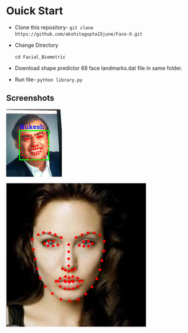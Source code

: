 # Ouick Start
- Clone this repository-
`git clone https://github.com/akshitagupta15june/Face-X.git`
- Change Directory

  `cd Facial_Biometric`
- Download shape predictor 68 face landmarks.dat file in same folder.
- Run file-
`python library.py`

## Screenshots

![Capture1](Capture.jpg)


![Capture2](Capture2.jpg)
